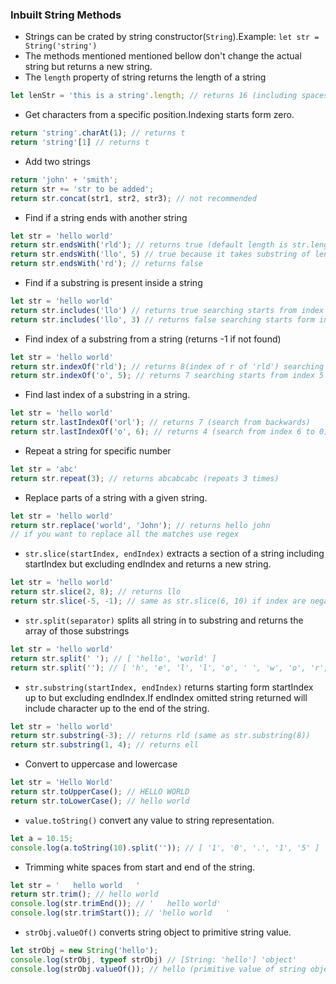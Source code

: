 ### Inbuilt String Methods
* Strings can be crated by string constructor(`String`).Example: `let str = String('string')`
* The methods mentioned mentioned bellow don't change the actual string but returns a new string.
* The `length` property of string returns the length of a string
```js
let lenStr = 'this is a string'.length; // returns 16 (including spaces)
```
* Get characters from a specific position.Indexing starts form zero.
```js
return 'string'.charAt(1); // returns t
return 'string'[1] // returns t
``` 
* Add two strings
```js
return 'john' + 'smith';
return str += 'str to be added';
return str.concat(str1, str2, str3); // not recommended
```
* Find if a string ends with another string
```js
let str = 'hello world'
return str.endsWith('rld'); // returns true (default length is str.length)
return str.endsWith('llo', 5) // true because it takes substring of length 5('hello')
return str.endsWith('rd'); // returns false
```
* Find if a substring is present inside a string
```js
let str = 'hello world'
return str.includes('llo') // returns true searching starts from index 0 if not specified
return str.includes('llo', 3) // returns false searching starts form index 3 ('lo world') 
```
* Find index of a substring from a string (returns -1 if not found)
```js
let str = 'hello world'
return str.indexOf('rld'); // returns 8(index of r of 'rld') searching starts from index 0 
return str.indexOf('o', 5); // returns 7 searching starts from index 5

```
* Find last index of a substring in a string.
```js
let str = 'hello world'
return str.lastIndexOf('orl'); // returns 7 (search from backwards)
return str.lastIndexOf('o', 6); // returns 4 (search from index 6 to 0)
```
* Repeat a string for specific number
```js
let str = 'abc'
return str.repeat(3); // returns abcabcabc (repeats 3 times)
```
* Replace parts of a string with a given string.
```js
let str = 'hello world'
return str.replace('world', 'John'); // returns hello john
// if you want to replace all the matches use regex
```
* `str.slice(startIndex, endIndex)` extracts a section of a string including startIndex but excluding endIndex and returns a new string.
```js
let str = 'hello world'
return str.slice(2, 8); // returns llo 
return str.slice(-5, -1); // same as str.slice(6, 10) if index are negative then str.length + index
```
* `str.split(separator)` splits all string in to substring and returns the array of those substrings
```js
let str = 'hello world'
return str.split(' '); // [ 'hello', 'world' ]
return str.split(''); // [ 'h', 'e', 'l', 'l', 'o', ' ', 'w', 'o', 'r', 'l', 'd' ]
```
* `str.substring(startIndex, endIndex)` returns starting form startIndex up to but excluding endIndex.If endIndex omitted string returned will include character up to the end of the string.  
```js
let str = 'hello world'
return str.substring(-3); // returns rld (same as str.substring(8))
return str.substring(1, 4); // returns ell
```
* Convert to uppercase and lowercase
```js
let str = 'Hello World'
return str.toUpperCase(); // HELLO WORLD
return str.toLowerCase(); // hello world
```
* `value.toString()` convert any value to string representation.
```js
let a = 10.15;
console.log(a.toString(10).split('')); // [ '1', '0', '.', '1', '5' ]
```
* Trimming white spaces from start and end of the string.
```js
let str = '   hello world   '
return str.trim(); // hello world
console.log(str.trimEnd()); // '   hello world'
console.log(str.trimStart()); // 'hello world   '
```
* `strObj.valueOf()` converts string object to primitive string value.
```js
let strObj = new String('hello');
console.log(strObj, typeof strObj) // [String: 'hello'] 'object'
console.log(strObj.valueOf()); // hello (primitive value of string object)
```